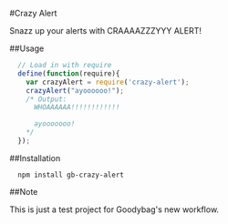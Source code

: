 #Crazy Alert

Snazz up your alerts with CRAAAAZZZYYY ALERT!

##Usage

```javascript
  // Load in with require
  define(function(require){
    var crazyAlert = require('crazy-alert');
    crazyAlert("ayoooooo!");
    /* Output:
      WHOAAAAAA!!!!!!!!!!!!

      ayooooooo!
    */
  });
```

##Installation

```
  npm install gb-crazy-alert
```

##Note

This is just a test project for Goodybag's new workflow.